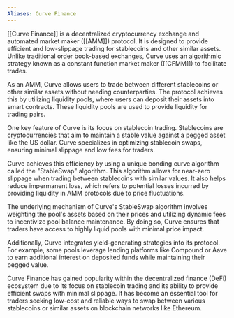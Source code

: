 ```yaml
---
Aliases: Curve Finance
---
```


[[Curve Finance]] is a decentralized cryptocurrency exchange and automated market maker ([[AMM]]) protocol. It is designed to provide efficient and low-slippage trading for stablecoins and other similar assets. Unlike traditional order book-based exchanges, Curve uses an algorithmic strategy known as a constant function market maker ([[CFMM]]) to facilitate trades.

As an AMM, Curve allows users to trade between different stablecoins or other similar assets without needing counterparties. The protocol achieves this by utilizing liquidity pools, where users can deposit their assets into smart contracts. These liquidity pools are used to provide liquidity for trading pairs.

One key feature of Curve is its focus on stablecoin trading. Stablecoins are cryptocurrencies that aim to maintain a stable value against a pegged asset like the US dollar. Curve specializes in optimizing stablecoin swaps, ensuring minimal slippage and low fees for traders.

Curve achieves this efficiency by using a unique bonding curve algorithm called the "StableSwap" algorithm. This algorithm allows for near-zero slippage when trading between stablecoins with similar values. It also helps reduce impermanent loss, which refers to potential losses incurred by providing liquidity in AMM protocols due to price fluctuations.

The underlying mechanism of Curve's StableSwap algorithm involves weighting the pool's assets based on their prices and utilizing dynamic fees to incentivize pool balance maintenance. By doing so, Curve ensures that traders have access to highly liquid pools with minimal price impact.

Additionally, Curve integrates yield-generating strategies into its protocol. For example, some pools leverage lending platforms like Compound or Aave to earn additional interest on deposited funds while maintaining their pegged value.

Curve Finance has gained popularity within the decentralized finance (DeFi) ecosystem due to its focus on stablecoin trading and its ability to provide efficient swaps with minimal slippage. It has become an essential tool for traders seeking low-cost and reliable ways to swap between various stablecoins or similar assets on blockchain networks like Ethereum.